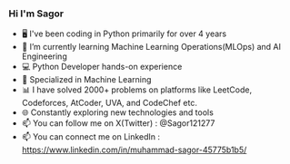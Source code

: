 ### Hi I'm Sagor

- 🖥️ I've been coding in Python primarily for over 4 years
- 🌱 I’m currently learning Machine Learning Operations(MLOps) and AI Engineering
- 💻 Python Developer hands-on experience
- 🤖 Specialized in Machine Learning
- 📊 I have solved 2000+ problems on platforms like LeetCode, Codeforces, AtCoder, UVA, and CodeChef etc.
- 🌐 Constantly exploring new technologies and tools
- 📫 You can follow me on X(Twitter) : @Sagor121277
- 📫 You can connect me on LinkedIn : https://www.linkedin.com/in/muhammad-sagor-45775b1b5/

